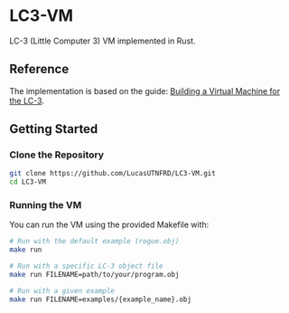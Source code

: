 # LC3-VM
LC-3 (Little Computer 3) VM implemented in Rust.

## Reference

The implementation is based on the guide: [Building a Virtual Machine for the LC-3](https://www.jmeiners.com/lc3-vm/).


## Getting Started

### Clone the Repository

```bash
git clone https://github.com/LucasUTNFRD/LC3-VM.git
cd LC3-VM
```

### Running the VM

You can run the VM using the provided Makefile with:

```bash
# Run with the default example (rogue.obj)
make run

# Run with a specific LC-3 object file
make run FILENAME=path/to/your/program.obj

# Run with a given example
make run FILENAME=examples/{example_name}.obj
```
